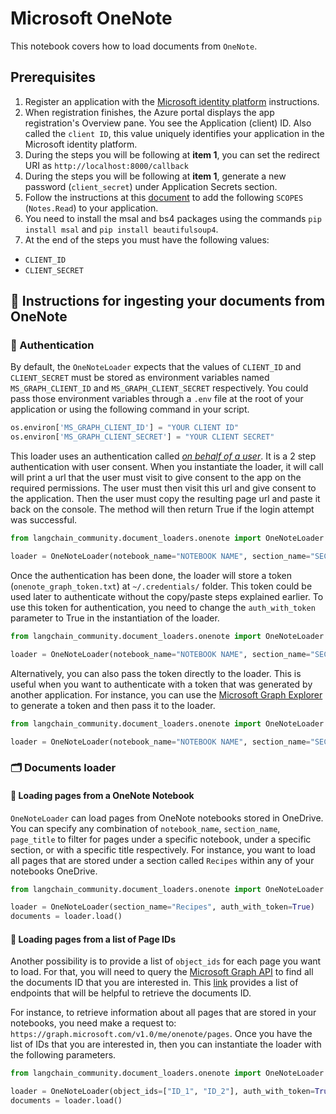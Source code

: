 # Microsoft OneNote

This notebook covers how to load documents from `OneNote`.

## Prerequisites
1. Register an application with the [Microsoft identity platform](https://learn.microsoft.com/en-us/azure/active-directory/develop/quickstart-register-app) instructions.
2. When registration finishes, the Azure portal displays the app registration's Overview pane. You see the Application (client) ID. Also called the `client ID`, this value uniquely identifies your application in the Microsoft identity platform.
3. During the steps you will be following at **item 1**, you can set the redirect URI as `http://localhost:8000/callback`
4. During the steps you will be following at **item 1**, generate a new password (`client_secret`) under Application Secrets section.
5. Follow the instructions at this [document](https://learn.microsoft.com/en-us/azure/active-directory/develop/quickstart-configure-app-expose-web-apis#add-a-scope) to add the following `SCOPES` (`Notes.Read`) to your application.
6. You need to install the msal and bs4 packages using the commands `pip install msal` and `pip install beautifulsoup4`.
7. At the end of the steps you must have the following values: 
- `CLIENT_ID`
- `CLIENT_SECRET`

## 🧑 Instructions for ingesting your documents from OneNote

### 🔑 Authentication

By default, the `OneNoteLoader` expects that the values of `CLIENT_ID` and `CLIENT_SECRET` must be stored as environment variables named `MS_GRAPH_CLIENT_ID` and `MS_GRAPH_CLIENT_SECRET` respectively. You could pass those environment variables through a `.env` file at the root of your application or using the following command in your script.

```python
os.environ['MS_GRAPH_CLIENT_ID'] = "YOUR CLIENT ID"
os.environ['MS_GRAPH_CLIENT_SECRET'] = "YOUR CLIENT SECRET"
```

This loader uses an authentication called [*on behalf of a user*](https://learn.microsoft.com/en-us/graph/auth-v2-user?context=graph%2Fapi%2F1.0&view=graph-rest-1.0). It is a 2 step authentication with user consent. When you instantiate the loader, it will call will print a url that the user must visit to give consent to the app on the required permissions. The user must then visit this url and give consent to the application. Then the user must copy the resulting page url and paste it back on the console. The method will then return True if the login attempt was successful.


```python
from langchain_community.document_loaders.onenote import OneNoteLoader

loader = OneNoteLoader(notebook_name="NOTEBOOK NAME", section_name="SECTION NAME", page_title="PAGE TITLE")
```

Once the authentication has been done, the loader will store a token (`onenote_graph_token.txt`) at `~/.credentials/` folder. This token could be used later to authenticate without the copy/paste steps explained earlier. To use this token for authentication, you need to change the `auth_with_token` parameter to True in the instantiation of the loader.

```python
from langchain_community.document_loaders.onenote import OneNoteLoader

loader = OneNoteLoader(notebook_name="NOTEBOOK NAME", section_name="SECTION NAME", page_title="PAGE TITLE", auth_with_token=True)
```

Alternatively, you can also pass the token directly to the loader. This is useful when you want to authenticate with a token that was generated by another application. For instance, you can use the [Microsoft Graph Explorer](https://developer.microsoft.com/en-us/graph/graph-explorer) to generate a token and then pass it to the loader.

```python
from langchain_community.document_loaders.onenote import OneNoteLoader

loader = OneNoteLoader(notebook_name="NOTEBOOK NAME", section_name="SECTION NAME", page_title="PAGE TITLE", access_token="TOKEN")
```

### 🗂️ Documents loader

#### 📑 Loading pages from a OneNote Notebook

`OneNoteLoader` can load pages from OneNote notebooks stored in OneDrive. You can specify any combination of `notebook_name`, `section_name`, `page_title` to filter for pages under a specific notebook, under a specific section, or with a specific title respectively. For instance, you want to load all pages that are stored under a section called `Recipes` within any of your notebooks OneDrive.


```python
from langchain_community.document_loaders.onenote import OneNoteLoader

loader = OneNoteLoader(section_name="Recipes", auth_with_token=True)
documents = loader.load()
```

#### 📑 Loading pages from a list of Page IDs

Another possibility is to provide a list of `object_ids` for each page you want to load. For that, you will need to query the [Microsoft Graph API](https://developer.microsoft.com/en-us/graph/graph-explorer) to find all the documents ID that you are interested in. This [link](https://learn.microsoft.com/en-us/graph/onenote-get-content#page-collection) provides a list of endpoints that will be helpful to retrieve the documents ID.

For instance, to retrieve information about all pages that are stored in your notebooks, you need make a request to: `https://graph.microsoft.com/v1.0/me/onenote/pages`. Once you have the list of IDs that you are interested in, then you can instantiate the loader with the following parameters.


```python
from langchain_community.document_loaders.onenote import OneNoteLoader

loader = OneNoteLoader(object_ids=["ID_1", "ID_2"], auth_with_token=True)
documents = loader.load()
```



```python

```
